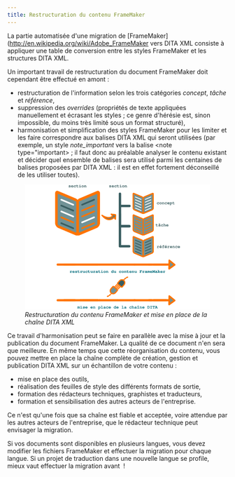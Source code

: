 ```yaml
---
title: Restructuration du contenu FrameMaker
---
```


La partie automatisée d\'une migration de
\[FrameMaker\](<http://en.wikipedia.org/wiki/Adobe_FrameMaker> vers DITA
XML consiste à appliquer une table de conversion entre les styles
FrameMaker et les structures DITA XML.

Un important travail de restructuration du document FrameMaker doit
cependant être effectué en amont :

-   restructuration de l\'information selon les trois catégories
    *concept*, *tâche* et *référence*,
-   suppression des *overrides* (propriétés de texte appliquées
    manuellement et écrasant les styles ; ce genre d\'hérésie est, sinon
    impossible, du moins très limité sous un format structuré),
-   harmonisation et simplification des styles FrameMaker pour les
    limiter et les faire correspondre aux balises DITA XML qui seront
    utilisées (par exemple, un style *note_important* vers la balise
    \<note type=\"important\> ; il faut donc au préalable analyser le
    contenu existant et décider quel ensemble de balises sera utilisé
    parmi les centaines de balises proposées par DITA XML : il est en
    effet fortement déconseillé de les utiliser toutes).

<figure>
<img src="graphics/framemaker-restructure.svg"
alt="graphics/framemaker-restructure.svg" />
<figcaption><em>Restructuration du contenu FrameMaker et mise en place
de la chaîne DITA XML</em></figcaption>
</figure>

Ce travail d\'harmonisation peut se faire en parallèle avec la mise à
jour et la publication du document FrameMaker. La qualité de ce document
n\'en sera que meilleure. En même temps que cette réorganisation du
contenu, vous pouvez mettre en place la chaîne complète de création,
gestion et publication DITA XML sur un échantillon de votre contenu :

-   mise en place des outils,
-   réalisation des feuilles de style des différents formats de sortie,
-   formation des rédacteurs techniques, graphistes et traducteurs,
-   formation et sensibilisation des autres acteurs de l\'entreprise.

Ce n\'est qu\'une fois que sa chaîne est fiable et acceptée, voire
attendue par les autres acteurs de l\'entreprise, que le rédacteur
technique peut envisager la migration.

Si vos documents sont disponibles en plusieurs langues, vous devez
modifier les fichiers FrameMaker et effectuer la migration pour chaque
langue. Si un projet de traduction dans une nouvelle langue se profile,
mieux vaut effectuer la migration avant  !
